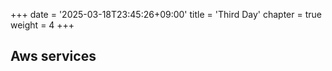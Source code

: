 +++
date = '2025-03-18T23:45:26+09:00'
title = 'Third Day'
chapter = true
weight = 4
+++

## Aws services